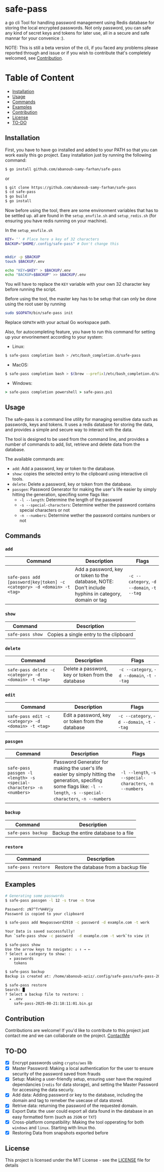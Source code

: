 # safe-pass
a go cli Tool for handling password management using Redis database for storing the local encrypted passwords. Not only password, you can safe any kind of secret keys and tokens for later use, all in a secure and safe mannar for your convenice :).

NOTE: This is still a beta version of the cli, if you faced any problems please reported through and issue or if you wish to contribute that's completely welcomed, see [Contribution](#contribution).

# Table of Content

- [Installation](#installation)
- [Usage](#usage)
- [Commands](#commands)
- [Examples](#examples)
- [Contribution](#contribution)
- [License](#license)
- [TO-DO](#to-do)

## Installation

First, you have to have go installed and added to your PATH so that you can work easily this go project.
Easy installation just by running the following command:

```bash
$ go install github.com/abanoub-samy-farhan/safe-pass
```
or 
```bash
$ git clone https://github.com/abanoub-samy-farhan/safe-pass
$ cd safe-pass
$ go build
$ go install
```

Now before using the tool, there are some environment variables that has to be settled up. all are found in the `setup_envfile.sh` and `setup_redis.sh` (for ensuring you have redis running on your machine).

In the `setup_envfile.sh`
```bash
KEY= '' # Place here a key of 32 characters
BACKUP="$HOME/.config/safe-pass" # Don't change this


mkdir -p $BACKUP
touch $BACKUP/.env

echo "KEY=$KEY" > $BACKUP/.env
echo "BACKUP=$BACKUP" >> $BACKUP/.env
```
You will have to replace the `KEY` variable with your own 32 character key before running the script.

Before using the tool, the master key has to be setup that can only be done using the root user by running 

```bash
sudo $GOPATH/bin/safe-pass init
```
Replace `GOPATH` with your actual Go workspace path.

Also, for autocompleting feature, you have to run this command for setting up your envorinement according to your system:

- Linux:
```bash
$ safe-pass completion bash > /etc/bash_completion.d/safe-pass
```

- MacOS:
```bash
$ safe-pass completion bash > $(brew --prefix)/etc/bash_completion.d/safe-pass
```

- Windows:
```cmd
> safe-pass completion powershell > safe-pass.ps1
```

## Usage

The safe-pass is a command line utility for managing sensitive data such as passwords, keys and tokens. It uses a redis database for storing the data, and provides a simple and secure way to interact with the data.

The tool is designed to be used from the command line, and provides a number of commands to add, list, retrieve and delete data from the database.


The available commands are:

- `add`: Add a password, key or token to the database.
- `show`: copies the selected entry to the clipboard using interactive cli tools.
- `delete`: Delete a password, key or token from the database.
- `passgen`: Password Generator for making the user's life easier by simply hitting the generation, specifing some flags like:
    - `-l --length`: Determine the length of the password
    - `-s --special-characters`: Determine wether the password contains special characters or not
    - `-n --numbers`: Determine wether the password contains numbers or not


## Commands

### `add`
| Command | Description | Flags |
| --- | --- | --- |
| `safe-pass add [password\|key\|token] -c <category> -d <domain> -t <tag>` | Add a password, key or token to the database, NOTE: Don't include hyphins in category, domain or tag | `-c --category`, `-d --domain`, `-t --tag` |

### `show`
| Command | Description |
| --- | --- |
| `safe-pass show` | Copies a single entry to the clipboard |

### `delete`
| Command | Description | Flags |
| --- | --- | --- |
| `safe-pass delete -c <category> -d <domain> -t <tag>` | Delete a password, key or token from the database | `-c --category`, `-d --domain`, `-t --tag` |

### `edit`
| Command | Description | Flags |
| --- | --- | --- |
| `safe-pass edit -c <category> -d <domain> -t <tag>` | Edit a password, key or token from the database | `-c --category`, `-d --domain`, `-t --tag` |


### `passgen`
| Command | Description | Flags |
| --- | --- | --- |
| `safe-pass passgen -l <length> -s <special-characters> -n <numbers>` | Password Generator for making the user's life easier by simply hitting the generation, specifing some flags like: `-l --length`, `-s --special-characters`, `-n --numbers` | `-l --length`, `-s --special-characters`, `-n --numbers` |

### `backup`
| Command | Description |
| --- | --- |
| `safe-pass backup` | Backup the entire database to a file |

### `restore`
| Command | Description |
| --- | --- |
| `safe-pass restore` | Restore the database from a backup file |

## Examples

```bash
# Generating some passwords
$ safe-pass passgen -l 12 -s true -n true

Password: zN7^Tr%H4Vjy
Password is copied to your clipboard

$ safe-pass add Newpassword2910 -c password -d example.com -t work

Your Data is saved successfully!
Run `safe-pass show -c password  -d example.com -t work`to view it

$ safe-pass show 
Use the arrow keys to navigate: ↓ ↑ → ← 
? Select a category to show: : 
  ▸ passwords
    tokens

$ safe-pass backup
Backup is created at: /home/abanoub-aziz/.config/safe-pass/safe-pass-2025-08-21:18:11:01.bin

$ safe-pass restore
Search: █
? Select a backup file to restore: : 
  ▸ .env
    safe-pass-2025-08-21:18:11:01.bin.gz

```

## Contribution

Contributions are welcome! If you'd like to contribute to this project just contact me and we can collaborate on the project. [ContactMe](mailto:abanoubsamy2341@gmail.com)

## TO-DO

- [x] Encrypt passwords using `crypto/aes` lib
- [x] Master Password: Making a local authentication for the user to ensure security of the password saved from frauds
- [x] Setup: Making a user-friendly setup, ensuring user have the required dependancies (`redis` for data storage), and setting the Master Password for accessing the data securly.
- [x] Add data: Adding password or key to the database, including the domain and tag to remeber the usecase of data stored.
- [x] Retrive data: returning the password of the requested domain.
- [x] Export Data: the user could export all data found in the database in an easy formatted form (such as `JSON` or `TXT`)
- [x] Cross-platform compatibility: Making the tool opperating for both `windows` and `linux`. Starting with linux tho.
- [x] Restoring Data from snapshots exported before

## License

This project is licensed under the MIT License - see the [LICENSE](LICENSE) file for details
